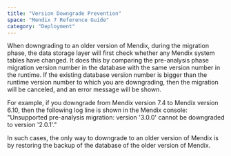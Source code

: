 ```yaml
---
title: "Version Downgrade Prevention"
space: "Mendix 7 Reference Guide"
category: "Deployment"
---
```


When downgrading to an older version of Mendix, during the migration phase, the data storage layer will first check whether any Mendix system tables have changed. It does this by comparing the pre-analysis phase migration version number in the database with the same version number in the runtime. If the existing database version number is bigger than the runtime version number to which you are downgrading, then the migration will be canceled, and an error message will be shown.

For example, if you downgrade from Mendix version 7.4 to Mendix version 6.10, then the following log line is shown in the Mendix console: "Unsupported pre-analysis migration: version '3.0.0' cannot be downgraded to version '2.0.1'."

In such cases, the only way to downgrade to an older version of Mendix is by restoring the backup of the database of the older version of Mendix.

